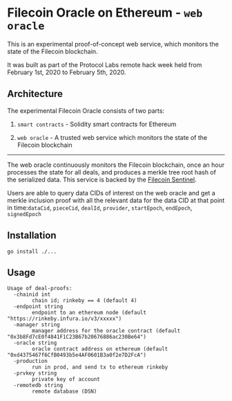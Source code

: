# Filecoin Oracle on Ethereum - `web oracle`

This is an experimental proof-of-concept web service, which monitors the state of the Filecoin blockchain.

It was built as part of the Protocol Labs remote hack week held from February 1st, 2020 to February 5th, 2020.

## Architecture

The experimental Filecoin Oracle consists of two parts:

1. `smart contracts` - Solidity smart contracts for Ethereum

2. `web oracle` - A trusted web service which monitors the state of the Filecoin blockchain

---

The web oracle continuously monitors the Filecoin blockchain, once an hour processes the state for all deals, and produces a merkle tree root hash of the serialized data. This service is backed by the [Filecoin Sentinel](https://github.com/filecoin-project/sentinel).

Users are able to query data CIDs of interest on the web oracle and get a merkle inclusion proof with all the relevant data for the data CID at that point in time:`dataCid`, `pieceCid`, `dealId`, `provider`, `startEpoch`, `endEpoch`, `signedEpoch`

## Installation

```
go install ./...
```

## Usage

```
Usage of deal-proofs:
  -chainid int
        chain id; rinkeby == 4 (default 4)
  -endpoint string
        endpoint to an ethereum node (default "https://rinkeby.infura.io/v3/xxxxx")
  -manager string
        manager address for the oracle contract (default "0x3b8Fd7cE0f4841F1C23B67b20676886ac230Be64")
  -oracle string
        oracle contract address on ethereum (default "0xd4375467f6CfB0493b5e4AF0601B3a0f2e7D2FcA")
  -production
        run in prod, and send tx to ethereum rinkeby
  -prvkey string
        private key of account
  -remotedb string
        remote database (DSN)
```
